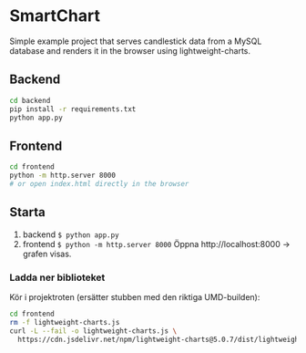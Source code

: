 # SmartChart

Simple example project that serves candlestick data from a MySQL database and
renders it in the browser using lightweight-charts.

## Backend

```bash
cd backend
pip install -r requirements.txt
python app.py
```

## Frontend

```bash
cd frontend
python -m http.server 8000
# or open index.html directly in the browser
```

## Starta
1. backend `$ python app.py`
2. frontend `$ python -m http.server 8000`
Öppna http://localhost:8000  → grafen visas.

### Ladda ner biblioteket
Kör i projektroten (ersätter stubben med den riktiga UMD-builden):
```bash
cd frontend
rm -f lightweight-charts.js
curl -L --fail -o lightweight-charts.js \
  https://cdn.jsdelivr.net/npm/lightweight-charts@5.0.7/dist/lightweight-charts.umd.js
```
